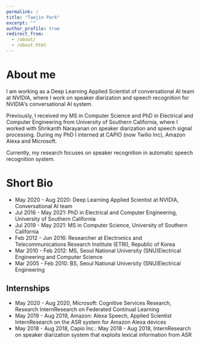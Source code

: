 ```yaml
---
permalink: /
title: "Taejin Park"
excerpt: ""
author_profile: true
redirect_from: 
  - /about/
  - /about.html
---
```


# About me

I am working as a Deep Learning Applied Scientist of conversational AI team at NVIDIA, where I work on speaker diarization and speech recognition for NVIDIA's conversational AI system. 

Previously, I received my MS in Computer Science and PhD in Electrical and Computer Engineering from University of Southern California, where I worked with Shrikanth Narayanan on speaker diarization and speech signal processing. During my PhD I interned at CAPIO (now Twilio Inc), Amazon Alexa and Microsoft. 

Currently, my research focuses on speaker recognition in automatic speech recognition system. 

# Short Bio

- May 2020 - Aug 2020: Deep Learning Applied Scientist at NVIDIA, Conversational AI team
- Jul 2016 - May 2021: PhD in Electrical and Computer Engineering, University of Southern California
- Jul 2019 - May 2021: MS in Computer Science, University of Southern California
- Feb 2012 - Jun 2016: Researcher at Electronics and Telecommunications Research Institute (ETRI), Republic of Korea
- Mar 2010 - Feb 2012: MS, Seoul National University (SNU)Electrical Engineering and Computer Science
- Mar 2005 - Feb 2010: BS, Seoul National University (SNU)Electrical Engineering

## Internships 

- May 2020 - Aug 2020, Microsoft: Cognitive Services Research, Research InternResearch on Federated Continual Learning
- May 2019 - Aug 2019, Amazon: Alexa Speech, Applied Scientist InternResearch on the ASR system for Amazon Alexa devices
- May 2018 - Aug 2018, Capio Inc.: May 2018 - Aug 2018, InternResearch on speaker diarization system that exploits lexical information from ASR



